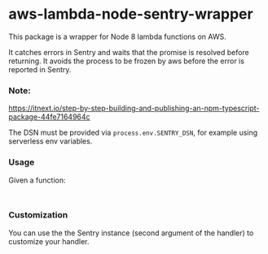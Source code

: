 # aws-lambda-node-sentry-wrapper

This package is a wrapper for Node 8 lambda functions on AWS.

It catches errors in Sentry and waits that the promise is resolved before returning. It avoids the process to be frozen 
by aws before the error is reported in Sentry.

### Note:
https://itnext.io/step-by-step-building-and-publishing-an-npm-typescript-package-44fe7164964c

The DSN must be provided via `process.env.SENTRY_DSN`, for example using serverless env variables.

### Usage

Given a function:

```


``` 

### Customization

You can use the the Sentry instance (second argument of the handler) to customize your handler.

